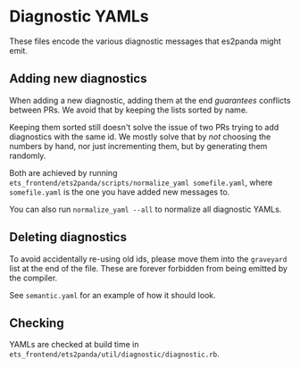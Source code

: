 # Diagnostic YAMLs
These files encode the various diagnostic messages that es2panda might emit.

## Adding new diagnostics
When adding a new diagnostic, adding them at the end *guarantees* conflicts between PRs.  We avoid that by keeping the lists sorted by name.

Keeping them sorted still doesn't solve the issue of two PRs trying to add diagnostics with the same id.  We mostly solve that by *not* choosing the numbers by hand, nor just incrementing them, but by generating them randomly.

Both are achieved by running `ets_frontend/ets2panda/scripts/normalize_yaml somefile.yaml`, where `somefile.yaml` is the one you have added new messages to.

You can also run `normalize_yaml --all` to normalize all diagnostic YAMLs.

## Deleting diagnostics
To avoid accidentally re-using old ids, please move them into the `graveyard` list at the end of the file.  These are forever forbidden from being emitted by the compiler.

See `semantic.yaml` for an example of how it should look.

## Checking
YAMLs are checked at build time in `ets_frontend/ets2panda/util/diagnostic/diagnostic.rb`.